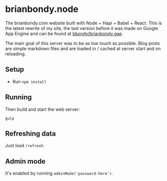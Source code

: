 # brianbondy.node

The brianbondy.com website built with Node + Hapi + Babel + React.
This is the latest rewrite of my site, the last version before it was made on Google App Engine and can be found at [bbondy/brianbondy.gae](https://github.com/bbondy/brianbondy.gae).

The main goal of this server was to be as low touch as possible.  Blog posts are simple markdown files and are loaded in / cached at server start and on reloading.

## Setup

- Run `npm install`

## Running

Then build and start the web server:

    gulp

## Refreshing data

Just load `/refresh`.

## Admin mode

It's enabled by running `adminMode('password-here')`.
